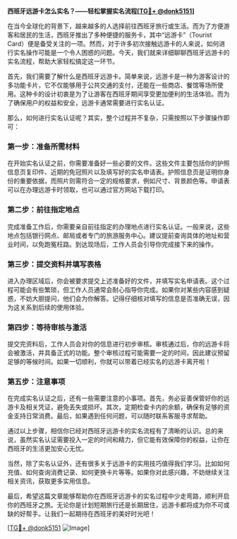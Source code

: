 **西班牙远游卡怎么实名？——轻松掌握实名流程[[TG💪+ @donk5151](https://t.me/s/donk5151)]**

在当今全球化的背景下，越来越多的人选择前往西班牙旅行或生活。而为了方便游客和居民的生活，西班牙推出了多种便捷的服务卡，其中“远游卡”（Tourist Card）便是备受关注的一项。然而，对于许多初次接触远游卡的人来说，如何进行实名操作可能是一个令人困惑的问题。今天，我们就来详细聊聊西班牙远游卡的实名流程，帮助大家轻松搞定这一环节。

首先，我们需要了解什么是西班牙远游卡。简单来说，远游卡是一种为游客设计的多功能卡片，它不仅能够用于公共交通的支付，还能在一些商店、餐馆等场所使用。这种卡的设计初衷是为了让游客在西班牙期间享受更加便利的生活体验。而为了确保用户的权益和安全，远游卡通常需要进行实名认证。

那么，如何进行实名认证呢？其实，整个过程并不复杂，只需按照以下步骤操作即可：

### **第一步：准备所需材料**
在开始实名认证之前，你需要准备好一些必要的文件。这些文件主要包括你的护照信息页复印件、近期的免冠照片以及填写好的实名申请表。护照信息页是证明你身份的重要依据，而照片则需符合一定的规格要求，例如尺寸、背景颜色等。申请表可以在办理远游卡时领取，也可以通过官方网站下载打印。

### **第二步：前往指定地点**
完成准备工作后，你需要亲自前往指定的办理地点进行实名认证。一般来说，这些地点包括银行网点、邮局或者专门的旅游服务中心。建议提前查询具体的地址和营业时间，以免跑冤枉路。到达现场后，工作人员会引导你完成接下来的操作。

### **第三步：提交资料并填写表格**
进入办理区域后，你会被要求提交上述准备好的文件，并填写实名申请表。这个过程可能会有些繁琐，但工作人员通常会耐心指导你完成。如果你对某些内容感到疑惑，不妨大胆提问，他们会为你解答。记得仔细核对填写的信息是否准确无误，因为这关系到后续的使用体验。

### **第四步：等待审核与激活**
提交完资料后，工作人员会对你的信息进行初步审核。审核通过后，你的远游卡将会被激活，并具备正式的功能。整个审核过程可能需要一定的时间，因此建议预留足够的等候时间。如果一切顺利，你就可以带着已经实名的远游卡离开啦！

### **第五步：注意事项**
在完成实名认证之后，还有一些需要注意的小事项。首先，务必妥善保管好你的远游卡及相关凭证，避免丢失或损坏。其次，定期检查卡内的余额，确保有足够的资金支持日常消费。最后，如果遇到任何问题，可以随时联系客服寻求帮助。

通过以上步骤，相信你已经对西班牙远游卡的实名流程有了清晰的认识。总的来说，虽然实名认证需要投入一定的时间和精力，但它能有效保障你的权益，让你在西班牙的生活更加安心无忧。

当然，除了实名认证外，还有很多关于远游卡的实用技巧值得我们学习。比如如何充值、如何查询消费记录、如何更换卡片等等。如果你对此感兴趣，不妨继续关注相关资讯，获取更多实用信息。

最后，希望这篇文章能够帮助你在西班牙远游卡的实名过程中少走弯路，顺利开启你的西班牙之旅。无论你是计划短期旅行还是长期居住，远游卡都将成为你不可或缺的好帮手。让我们一起期待在西班牙的美好时光吧！

[[TG💪+ @donk5151](https://t.me/s/donk5151) ![Image](https://i.postimg.cc/rwNCRYN7/Snipaste-2025-04-30-17-27-05.png)]
